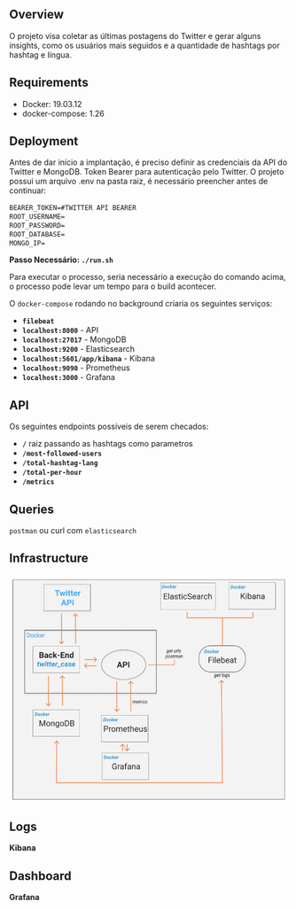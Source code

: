 ## Overview
O projeto visa coletar as últimas postagens do Twitter e gerar alguns
insights, como os usuários mais seguidos e a quantidade de hashtags por hashtag e
língua.

## Requirements 

* Docker: 19.03.12
* docker-compose: 1.26

## Deployment

Antes de dar início a implantação, é preciso definir as credenciais da API do Twitter e MongoDB.
Token Bearer para autenticação pelo Twitter. O projeto possui um arquivo .env na pasta raiz, é necessário preencher antes de continuar:

```
BEARER_TOKEN=#TWITTER API BEARER
ROOT_USERNAME=
ROOT_PASSWORD=
ROOT_DATABASE=
MONGO_IP=
```


**Passo Necessário: `./run.sh`**

Para executar o processo, seria necessário a execução do comando acima, o processo pode levar um tempo para o build acontecer.


O `docker-compose` rodando no background criaria os seguintes serviços:

* **`filebeat`** 
* **`localhost:8000`** - API
* **`localhost:27017`** - MongoDB
* **`localhost:9200`** - Elasticsearch
* **`localhost:5601/app/kibana`** - Kibana
* **`localhost:9090`** - Prometheus
* **`localhost:3000`** - Grafana


## API

Os seguintes endpoints possíveis de serem checados:

* **`/`** raiz passando as hashtags como parametros
* **`/most-followed-users`** 
* **`/total-hashtag-lang`** 
* **`/total-per-hour`** 
* **`/metrics`** 

## Queries

`postman` ou curl com `elasticsearch`

## Infrastructure

![infrastructure](https://github.com/dgoscn/sre-case/blob/main/infra_design/infra_design.png)


## Logs
**Kibana**

## Dashboard 
**Grafana**
